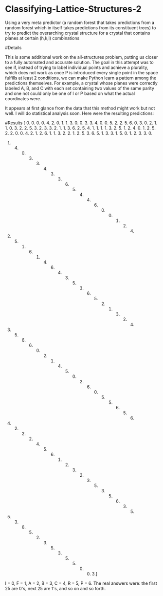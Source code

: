 # Classifying-Lattice-Structures-2
Using a very meta predictor (a random forest that takes predictions from a random forest
which in itself takes predictions from its constituent trees) to try to predict the overarching
crystal structure for a crystal that contains planes at certain (h,k,l) combinations

#Details

This is some additional work on the all-structures problem, putting us closer to a fully automated and accurate solution.
The goal in this attempt was to see if, instead of trying to label individual points and achieve a plurality,
which does not work as once P is introduced every single point in the space fulfills at least 2 conditions,
we can make Python learn a pattern among the predictions themselves. For example, a crystal whose planes were
correctly labeled A, B, and C with each set containing two values of the same parity and one not could only be
one of I or P based on what the actual coordinates were.

It appears at first glance from the data that this method might work but not well. I will do statistical analysis soon.
Here were the resulting predictions:

#Results
[ 0.  0.  0.  0.  4.  2.  0.  1.  1.  3.  0.  0.  3.  3.  4.  0.  0.  5.
  2.  2.  5.  6.  0.  3.  0.  2.  1.  1.  0.  3.  2.  2.  5.  3.  2.  3.
  3.  2.  1.  1.  3.  6.  2.  5.  4.  1.  1.  1.  1.  3.  2.  5.  1.  2.
  4.  0.  1.  2.  5.  2.  2.  0.  0.  4.  2.  1.  2.  6.  1.  1.  3.  2.
  2.  1.  2.  5.  3.  6.  5.  1.  3.  3.  1.  5.  0.  1.  2.  3.  3.  0.
  1.  4.  0.  3.  3.  4.  3.  3.  6.  5.  4.  4.  6.  0.  0.  1.  2.  4.
  5.  5.  1.  6.  1.  4.  6.  4.  3.  5.  3.  6.  5.  2.  1.  3.  2.  4.
  5.  5.  6.  6.  0.  2.  1.  4.  5.  0.  2.  6.  0.  5.  5.  6.  5.  6.
  3.  2.  2.  2.  4.  5.  6.  1.  2.  3.  2.  3.  5.  3.  5.  6.  3.  5.
  6.  3.  6.  5.  2.  3.  5.  3.  5.  5.  0.  0.  3.]
  
  I = 0, F = 1, A = 2, B = 3, C = 4, R = 5, P = 6.
  The real answers were: the first 25 are 0's, next 25 are 1's, and so on and so forth.
